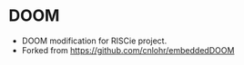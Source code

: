 # DOOM

* DOOM modification for RISCie project.
* Forked from https://github.com/cnlohr/embeddedDOOM

